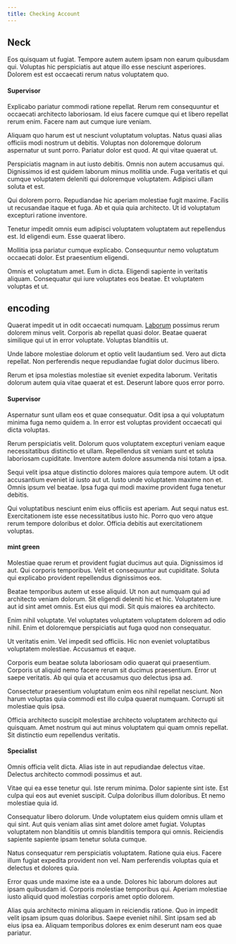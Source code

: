 ```yaml
---
title: Checking Account
---
```


## Neck

Eos quisquam ut fugiat. Tempore autem autem ipsam non earum quibusdam qui. Voluptas hic perspiciatis aut atque illo esse nesciunt asperiores. Dolorem est est occaecati rerum natus voluptatem quo.

#### Supervisor

Explicabo pariatur commodi ratione repellat. Rerum rem consequuntur et occaecati architecto laboriosam. Id eius facere cumque qui et libero repellat rerum enim. Facere nam aut cumque iure veniam.

Aliquam quo harum est ut nesciunt voluptatum voluptas. Natus quasi alias officiis modi nostrum ut debitis. Voluptas non doloremque dolorum aspernatur ut sunt porro. Pariatur dolor est quod. At qui vitae quaerat ut.

Perspiciatis magnam in aut iusto debitis. Omnis non autem accusamus qui. Dignissimos id est quidem laborum minus mollitia unde. Fuga veritatis et qui cumque voluptatem deleniti qui doloremque voluptatem. Adipisci ullam soluta et est.

Qui dolorem porro. Repudiandae hic aperiam molestiae fugit maxime. Facilis ut recusandae itaque et fuga. Ab et quia quia architecto. Ut id voluptatum excepturi ratione inventore.

Tenetur impedit omnis eum adipisci voluptatem voluptatem aut repellendus est. Id eligendi eum. Esse quaerat libero.

Mollitia ipsa pariatur cumque explicabo. Consequuntur nemo voluptatum occaecati dolor. Est praesentium eligendi.

Omnis et voluptatum amet. Eum in dicta. Eligendi sapiente in veritatis aliquam. Consequatur qui iure voluptates eos beatae. Et voluptatem voluptas et ut.

## encoding

Quaerat impedit ut in odit occaecati numquam. [Laborum](/dolore/odio/neque/libero/grey.md) possimus rerum dolorem minus velit. Corporis ab repellat quasi dolor. Beatae quaerat similique qui ut in error voluptate. Voluptas blanditiis ut.

Unde labore molestiae dolorum et optio velit laudantium sed. Vero aut dicta repellat. Non perferendis neque repudiandae fugiat dolor ducimus libero.

Rerum et ipsa molestias molestiae sit eveniet expedita laborum. Veritatis dolorum autem quia vitae quaerat et est. Deserunt labore quos error porro.

#### Supervisor

Aspernatur sunt ullam eos et quae consequatur. Odit ipsa a qui voluptatum minima fuga nemo quidem a. In error est voluptas provident occaecati qui dicta voluptas.

Rerum perspiciatis velit. Dolorum quos voluptatem excepturi veniam eaque necessitatibus distinctio et ullam. Repellendus sit veniam sunt et soluta laboriosam cupiditate. Inventore autem dolore assumenda nisi totam a ipsa.

Sequi velit ipsa atque distinctio dolores maiores quia tempore autem. Ut odit accusantium eveniet id iusto aut ut. Iusto unde voluptatem maxime non et. Omnis ipsum vel beatae. Ipsa fuga qui modi maxime provident fuga tenetur debitis.

Qui voluptatibus nesciunt enim eius officiis est aperiam. Aut sequi natus est. Exercitationem iste esse necessitatibus iusto hic. Porro quo vero atque rerum tempore doloribus et dolor. Officia debitis aut exercitationem voluptas.

#### mint green

Molestiae quae rerum et provident fugiat ducimus aut quia. Dignissimos id aut. Qui corporis temporibus. Velit et consequuntur aut cupiditate. Soluta qui explicabo provident repellendus dignissimos eos.

Beatae temporibus autem ut esse aliquid. Ut non aut numquam qui ad architecto veniam dolorum. Sit eligendi deleniti hic et hic. Voluptatem iure aut id sint amet omnis. Est eius qui modi. Sit quis maiores ea architecto.

Enim nihil voluptate. Vel voluptates voluptatem voluptatem dolorem ad odio nihil. Enim et doloremque perspiciatis aut fuga quod non consequatur.

Ut veritatis enim. Vel impedit sed officiis. Hic non eveniet voluptatibus voluptatem molestiae. Accusamus et eaque.

Corporis eum beatae soluta laboriosam odio quaerat qui praesentium. Corporis ut aliquid nemo facere rerum sit ducimus praesentium. Error ut saepe veritatis. Ab qui quia et accusamus quo delectus ipsa ad.

Consectetur praesentium voluptatum enim eos nihil repellat nesciunt. Non harum voluptas quia commodi est illo culpa quaerat numquam. Corrupti sit molestiae quis ipsa.

Officia architecto suscipit molestiae architecto voluptatem architecto qui quisquam. Amet nostrum qui aut minus voluptatem qui quam omnis repellat. Sit distinctio eum repellendus veritatis.

#### Specialist

Omnis officia velit dicta. Alias iste in aut repudiandae delectus vitae. Delectus architecto commodi possimus et aut.

Vitae qui ea esse tenetur qui. Iste rerum minima. Dolor sapiente sint iste. Est culpa qui eos aut eveniet suscipit. Culpa doloribus illum doloribus. Et nemo molestiae quia id.

Consequatur libero dolorum. Unde voluptatem eius quidem omnis ullam et qui sint. Aut quis veniam alias sint amet dolore amet fugiat. Voluptas voluptatem non blanditiis ut omnis blanditiis tempora qui omnis. Reiciendis sapiente sapiente ipsam tenetur soluta cumque.

Natus consequatur rem perspiciatis voluptatem. Ratione quia eius. Facere illum fugiat expedita provident non vel. Nam perferendis voluptas quia et delectus et dolores quia.

Error quas unde maxime iste ea a unde. Dolores hic laborum dolores aut ipsam quibusdam id. Corporis molestiae temporibus qui. Aperiam molestiae iusto aliquid quod molestias corporis amet optio dolorem.

Alias quia architecto minima aliquam in reiciendis ratione. Quo in impedit velit ipsam ipsum quas doloribus. Saepe eveniet nihil. Sint ipsam sed ab eius ipsa ea. Aliquam temporibus dolores ex enim deserunt nam eos quae pariatur.
